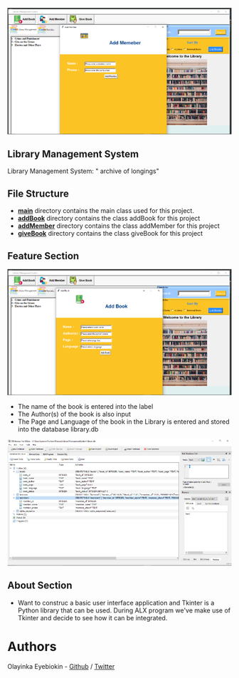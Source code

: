

![LibraryMS_mvp 05](https://github.com/Okinbird/LibraryMS_mvp/blob/master/images/LibraryMS_mvp%2005.png)


##   Library Management System


Library Management System: " archive of longings"


##   File Structure
- **[main](https://github.com/Okinbird/LibraryMS_mvp/blob/master/main.py)** directory contains the main class used for this project.
- **[addBook](https://github.com/Okinbird/LibraryMS_mvp/blob/master/addBook.py)** directory contains the class addBook for this project
- **[addMember](https://github.com/Okinbird/LibraryMS_mvp/blob/master/addMember.py)** directory contains the class addMember for this project
- **[giveBook](https://github.com/Okinbird/LibraryMS_mvp/blob/master/giveBook.py)** directory contains the class giveBook for this project

##   Feature Section

![LibraryMS_mvp 06](https://github.com/Okinbird/LibraryMS_mvp/blob/master/images/LibraryMS_mvp%2006.png)

* The name of the book is entered into the label
* The Author(s) of the book is also input
* The Page and Language of the book in the Library is entered and stored into the database library.db

![DatabaseLMS 01](https://github.com/Okinbird/LibraryMS_mvp/blob/master/images/DatabaseLMS%2001.png)

##    About Section

* Want to construc a basic user interface application and Tkinter is a Python library that can be used. During ALX program we've make use of Tkinter and decide to see how it can be integrated.

#    Authors
Olayinka Eyebiokin - [Github](https://github.com/Okinbird) / [Twitter](https://twitter.com/OkinBird)

